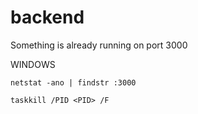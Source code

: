 # backend

Something is already running on port 3000

WINDOWS 
```
netstat -ano | findstr :3000

taskkill /PID <PID> /F

```

